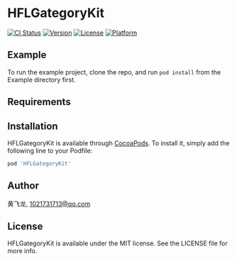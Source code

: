 # HFLGategoryKit

[![CI Status](https://img.shields.io/travis/黄飞龙/HFLGategoryKit.svg?style=flat)](https://travis-ci.org/黄飞龙/HFLGategoryKit)
[![Version](https://img.shields.io/cocoapods/v/HFLGategoryKit.svg?style=flat)](https://cocoapods.org/pods/HFLGategoryKit)
[![License](https://img.shields.io/cocoapods/l/HFLGategoryKit.svg?style=flat)](https://cocoapods.org/pods/HFLGategoryKit)
[![Platform](https://img.shields.io/cocoapods/p/HFLGategoryKit.svg?style=flat)](https://cocoapods.org/pods/HFLGategoryKit)

## Example

To run the example project, clone the repo, and run `pod install` from the Example directory first.

## Requirements

## Installation

HFLGategoryKit is available through [CocoaPods](https://cocoapods.org). To install
it, simply add the following line to your Podfile:

```ruby
pod 'HFLGategoryKit'
```

## Author

黄飞龙, 1021731713@qq.com

## License

HFLGategoryKit is available under the MIT license. See the LICENSE file for more info.
